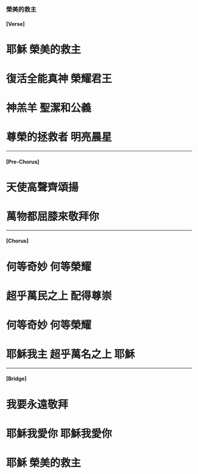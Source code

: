 
###  榮美的救主
#### [Verse]
# 耶穌 榮美的救主
# 復活全能真神 榮耀君王
# 神羔羊 聖潔和公義
# 尊榮的拯救者 明亮晨星

---

#### [Pre-Chorus]
# 天使高聲齊頌揚
# 萬物都屈膝來敬拜你

---

#### [Chorus]
# 何等奇妙 何等榮耀
# 超乎萬民之上 配得尊崇
# 何等奇妙 何等榮耀
# 耶穌我主 超乎萬名之上 耶穌

---

#### [Bridge]
# 我要永遠敬拜
# 耶穌我愛你 耶穌我愛你
# 耶穌 榮美的救主
